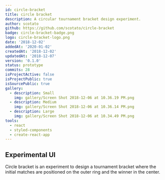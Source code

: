 ```yaml
---
id: circle-bracket
title: circle bracket
description: A circular tournament bracket design experiment.
author: scotato
github: https://github.com/scotato/circle-bracket
badge: circle-bracket-badge.png
logo: circle-bracket-logo.png
date: '2018-12-02'
addedAt: '2020-01-02'
createdAt: '2018-12-02'
updatedAt: '2018-12-07'
version: '0.1.0'
status: prototype
commits: 28
isProjectActive: false
isProjectPublic: true
isSourcePublic: true
gallery:
  - description: Small
    img: gallery/Screen Shot 2018-12-06 at 10.36.19 PM.png
  - description: Medium
    img: gallery/Screen Shot 2018-12-06 at 10.36.14 PM.png
  - description: Large
    img: gallery/Screen Shot 2018-12-06 at 10.34.49 PM.png
tools: 
  - react
  - styled-components
  - create-react-app
---
```


## Experimental UI
Circle bracket is an experiment to design a tournament bracket where the initial matches are positioned on the outer ring and the winner in the center.
